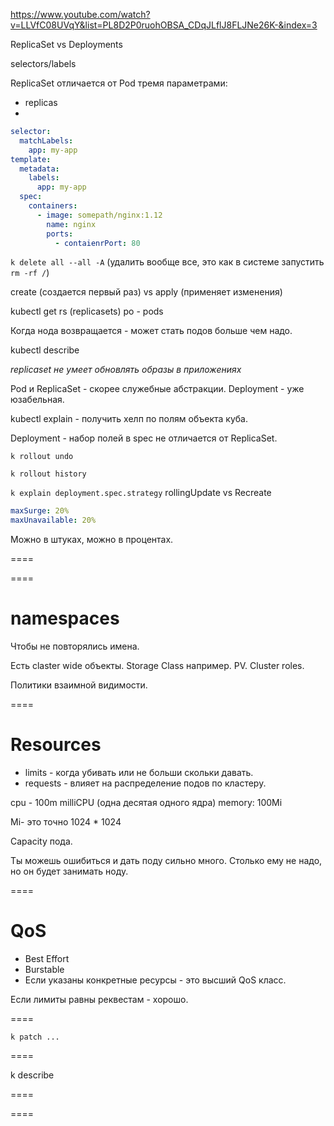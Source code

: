 https://www.youtube.com/watch?v=LLVfC08UVqY&list=PL8D2P0ruohOBSA_CDqJLflJ8FLJNe26K-&index=3

ReplicaSet vs Deployments

selectors/labels

ReplicaSet отличается от Pod тремя параметрами:
* replicas
*
```yaml
selector:
  matchLabels:
    app: my-app
template:
  metadata:
    labels:
      app: my-app
  spec:
    containers:
      - image: somepath/nginx:1.12
        name: nginx
        ports:
          - contaienrPort: 80
```

`k delete all --all -A` (удалить вообще все, это как в системе
запустить `rm -rf /`)

create (создается первый раз) vs apply (применяет изменения)

kubectl get rs (replicasets)
po - pods

Когда нода возвращается - может стать подов больше чем надо.

kubectl describe

*replicaset не умеет обновлять образы в приложениях*

Pod и ReplicaSet - скорее служебные абстракции.
Deployment - уже юзабельная.

kubectl explain - получить хелп по полям объекта куба.

Deployment - набор полей в spec не отличается от ReplicaSet.

`k rollout undo`

`k rollout history`

`k explain deployment.spec.strategy`
rollingUpdate vs Recreate

```yaml
maxSurge: 20%
maxUnavailable: 20%
```
Можно в штуках, можно в процентах.

====

====

# namespaces

Чтобы не повторялись имена.

Есть claster wide объекты.
Storage Class например. PV. Cluster roles.

Политики взаимной видимости.

====

# Resources

* limits - когда убивать или не больши скольки давать.
* requests - влияет на распределение подов по кластеру.

cpu - 100m milliCPU (одна десятая одного ядра)
memory: 100Mi

Mi- это точно 1024 * 1024

Capacity пода.

Ты можешь ошибиться и дать поду сильно много.
Столько ему не надо, но он будет занимать ноду.

====

# QoS
* Best Effort
* Burstable
* Если указаны конкретные ресурсы - это высший QoS класс.

Если лимиты равны реквестам - хорошо.

====

`k patch ...`

====

k describe



====

====


